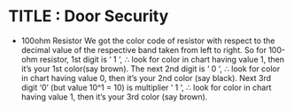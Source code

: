 # TITLE : Door Security

+ 100ohm Resistor We got the color code of resistor with respect to the decimal value of the respective band taken from left to right. So for 100-ohm resistor, 1st digit is ‘ 1 ‘, ∴ look for color in chart having value 1, then it’s your 1st color(say brown). The next 2nd digit is ‘ 0 ‘, ∴ look for color in chart having value 0, then it’s your 2nd color (say black). Next 3rd digit ‘0’ (but value 10^1 = 10) is multiplier ‘ 1 ‘, ∴ look for color in chart having value 1, then it’s your 3rd color (say brown).
